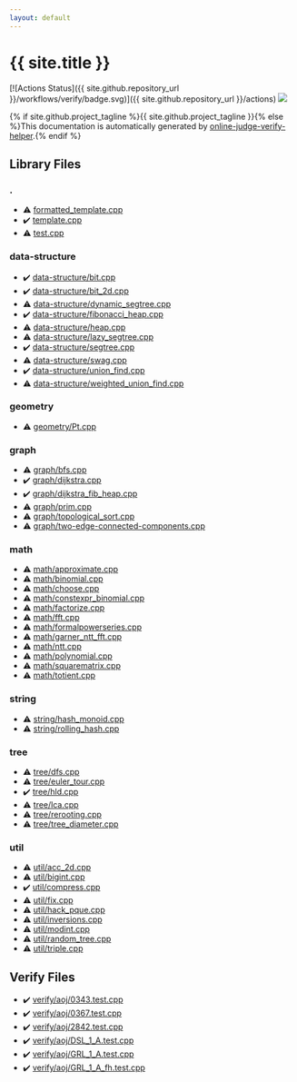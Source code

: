 ```yaml
---
layout: default
---
```


<!-- mathjax config similar to math.stackexchange -->
<script type="text/javascript" async
  src="https://cdnjs.cloudflare.com/ajax/libs/mathjax/2.7.5/MathJax.js?config=TeX-MML-AM_CHTML">
</script>
<script type="text/x-mathjax-config">
  MathJax.Hub.Config({
    TeX: { equationNumbers: { autoNumber: "AMS" }},
    tex2jax: {
      inlineMath: [ ['$','$'] ],
      processEscapes: true
    },
    "HTML-CSS": { matchFontHeight: false },
    displayAlign: "left",
    displayIndent: "2em"
  });
</script>

<script type="text/javascript" src="https://cdnjs.cloudflare.com/ajax/libs/jquery/3.4.1/jquery.min.js"></script>
<script src="https://cdn.jsdelivr.net/npm/jquery-balloon-js@1.1.2/jquery.balloon.min.js" integrity="sha256-ZEYs9VrgAeNuPvs15E39OsyOJaIkXEEt10fzxJ20+2I=" crossorigin="anonymous"></script>
<script type="text/javascript" src="assets/js/copy-button.js"></script>
<link rel="stylesheet" href="assets/css/copy-button.css" />


# {{ site.title }}

[![Actions Status]({{ site.github.repository_url }}/workflows/verify/badge.svg)]({{ site.github.repository_url }}/actions)
<a href="{{ site.github.repository_url }}"><img src="https://img.shields.io/github/last-commit/{{ site.github.owner_name }}/{{ site.github.repository_name }}" /></a>

{% if site.github.project_tagline %}{{ site.github.project_tagline }}{% else %}This documentation is automatically generated by <a href="https://github.com/kmyk/online-judge-verify-helper">online-judge-verify-helper</a>.{% endif %}

## Library Files

<div id="5058f1af8388633f609cadb75a75dc9d"></div>

### .

* :warning: <a href="library/formatted_template.cpp.html">formatted_template.cpp</a>
* :heavy_check_mark: <a href="library/template.cpp.html">template.cpp</a>
* :warning: <a href="library/test.cpp.html">test.cpp</a>


<div id="36397fe12f935090ad150c6ce0c258d4"></div>

### data-structure

* :heavy_check_mark: <a href="library/data-structure/bit.cpp.html">data-structure/bit.cpp</a>
* :heavy_check_mark: <a href="library/data-structure/bit_2d.cpp.html">data-structure/bit_2d.cpp</a>
* :warning: <a href="library/data-structure/dynamic_segtree.cpp.html">data-structure/dynamic_segtree.cpp</a>
* :heavy_check_mark: <a href="library/data-structure/fibonacci_heap.cpp.html">data-structure/fibonacci_heap.cpp</a>
* :warning: <a href="library/data-structure/heap.cpp.html">data-structure/heap.cpp</a>
* :warning: <a href="library/data-structure/lazy_segtree.cpp.html">data-structure/lazy_segtree.cpp</a>
* :heavy_check_mark: <a href="library/data-structure/segtree.cpp.html">data-structure/segtree.cpp</a>
* :warning: <a href="library/data-structure/swag.cpp.html">data-structure/swag.cpp</a>
* :heavy_check_mark: <a href="library/data-structure/union_find.cpp.html">data-structure/union_find.cpp</a>
* :warning: <a href="library/data-structure/weighted_union_find.cpp.html">data-structure/weighted_union_find.cpp</a>


<div id="ed7daeb157cd9b31e53896ad3c771a26"></div>

### geometry

* :warning: <a href="library/geometry/Pt.cpp.html">geometry/Pt.cpp</a>


<div id="f8b0b924ebd7046dbfa85a856e4682c8"></div>

### graph

* :warning: <a href="library/graph/bfs.cpp.html">graph/bfs.cpp</a>
* :heavy_check_mark: <a href="library/graph/dijkstra.cpp.html">graph/dijkstra.cpp</a>
* :heavy_check_mark: <a href="library/graph/dijkstra_fib_heap.cpp.html">graph/dijkstra_fib_heap.cpp</a>
* :warning: <a href="library/graph/prim.cpp.html">graph/prim.cpp</a>
* :warning: <a href="library/graph/topological_sort.cpp.html">graph/topological_sort.cpp</a>
* :warning: <a href="library/graph/two-edge-connected-components.cpp.html">graph/two-edge-connected-components.cpp</a>


<div id="7e676e9e663beb40fd133f5ee24487c2"></div>

### math

* :warning: <a href="library/math/approximate.cpp.html">math/approximate.cpp</a>
* :warning: <a href="library/math/binomial.cpp.html">math/binomial.cpp</a>
* :warning: <a href="library/math/choose.cpp.html">math/choose.cpp</a>
* :warning: <a href="library/math/constexpr_binomial.cpp.html">math/constexpr_binomial.cpp</a>
* :warning: <a href="library/math/factorize.cpp.html">math/factorize.cpp</a>
* :warning: <a href="library/math/fft.cpp.html">math/fft.cpp</a>
* :warning: <a href="library/math/formalpowerseries.cpp.html">math/formalpowerseries.cpp</a>
* :warning: <a href="library/math/garner_ntt_fft.cpp.html">math/garner_ntt_fft.cpp</a>
* :warning: <a href="library/math/ntt.cpp.html">math/ntt.cpp</a>
* :warning: <a href="library/math/polynomial.cpp.html">math/polynomial.cpp</a>
* :warning: <a href="library/math/squarematrix.cpp.html">math/squarematrix.cpp</a>
* :warning: <a href="library/math/totient.cpp.html">math/totient.cpp</a>


<div id="b45cffe084dd3d20d928bee85e7b0f21"></div>

### string

* :warning: <a href="library/string/hash_monoid.cpp.html">string/hash_monoid.cpp</a>
* :warning: <a href="library/string/rolling_hash.cpp.html">string/rolling_hash.cpp</a>


<div id="c0af77cf8294ff93a5cdb2963ca9f038"></div>

### tree

* :warning: <a href="library/tree/dfs.cpp.html">tree/dfs.cpp</a>
* :warning: <a href="library/tree/euler_tour.cpp.html">tree/euler_tour.cpp</a>
* :heavy_check_mark: <a href="library/tree/hld.cpp.html">tree/hld.cpp</a>
* :warning: <a href="library/tree/lca.cpp.html">tree/lca.cpp</a>
* :warning: <a href="library/tree/rerooting.cpp.html">tree/rerooting.cpp</a>
* :warning: <a href="library/tree/tree_diameter.cpp.html">tree/tree_diameter.cpp</a>


<div id="05c7e24700502a079cdd88012b5a76d3"></div>

### util

* :warning: <a href="library/util/acc_2d.cpp.html">util/acc_2d.cpp</a>
* :warning: <a href="library/util/bigint.cpp.html">util/bigint.cpp</a>
* :heavy_check_mark: <a href="library/util/compress.cpp.html">util/compress.cpp</a>
* :warning: <a href="library/util/fix.cpp.html">util/fix.cpp</a>
* :warning: <a href="library/util/hack_pque.cpp.html">util/hack_pque.cpp</a>
* :warning: <a href="library/util/inversions.cpp.html">util/inversions.cpp</a>
* :warning: <a href="library/util/modint.cpp.html">util/modint.cpp</a>
* :warning: <a href="library/util/random_tree.cpp.html">util/random_tree.cpp</a>
* :warning: <a href="library/util/triple.cpp.html">util/triple.cpp</a>


## Verify Files

* :heavy_check_mark: <a href="verify/verify/aoj/0343.test.cpp.html">verify/aoj/0343.test.cpp</a>
* :heavy_check_mark: <a href="verify/verify/aoj/0367.test.cpp.html">verify/aoj/0367.test.cpp</a>
* :heavy_check_mark: <a href="verify/verify/aoj/2842.test.cpp.html">verify/aoj/2842.test.cpp</a>
* :heavy_check_mark: <a href="verify/verify/aoj/DSL_1_A.test.cpp.html">verify/aoj/DSL_1_A.test.cpp</a>
* :heavy_check_mark: <a href="verify/verify/aoj/GRL_1_A.test.cpp.html">verify/aoj/GRL_1_A.test.cpp</a>
* :heavy_check_mark: <a href="verify/verify/aoj/GRL_1_A_fh.test.cpp.html">verify/aoj/GRL_1_A_fh.test.cpp</a>


